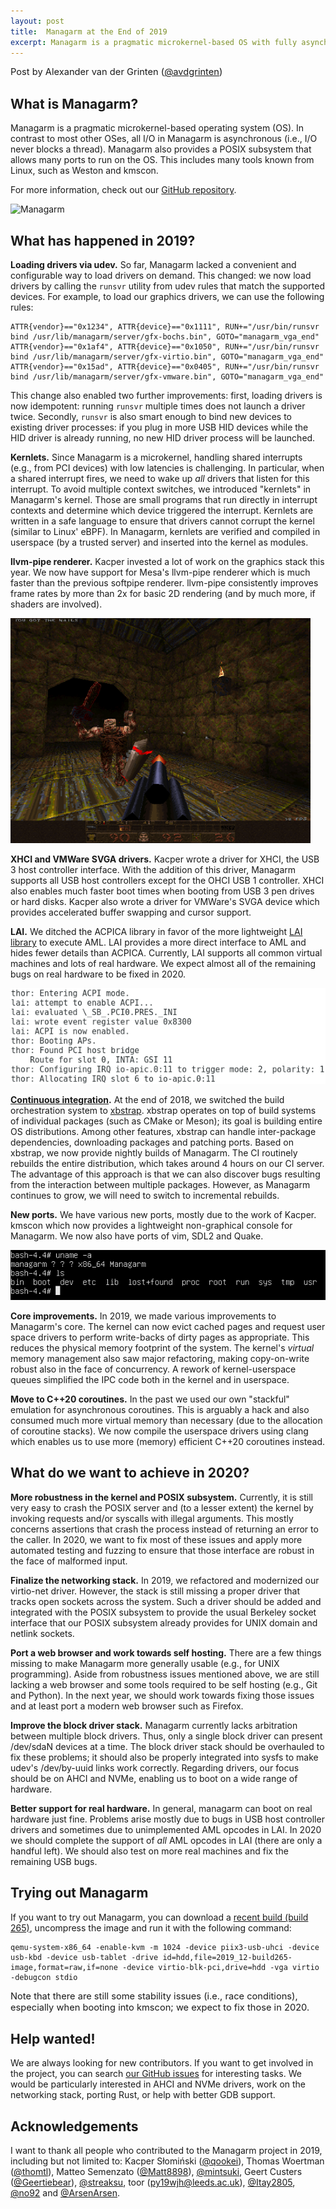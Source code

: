 ```yaml
---
layout: post
title:  Managarm at the End of 2019
excerpt: Managarm is a pragmatic microkernel-based OS with fully asynchronous I/O. We review our achievements of 2019 and set goals for 2020.
---
```

<span style="font-size: 11pt;">Post by Alexander van der Grinten
([@avdgrinten](https://github.com/avdgrinten))
</span>

## What is Managarm?

Managarm is a pragmatic microkernel-based operating system (OS). In contrast
to most other OSes, all I/O in Managarm is asynchronous (i.e., I/O never blocks
a thread). Managarm also provides a POSIX subsystem that allows many ports to
run on the OS. This includes many tools known from Linux, such as Weston and kmscon.

For more information, check out our [GitHub repository](https://github.com/managarm/managarm).

![Managarm](https://raw.githubusercontent.com/managarm/managarm/assets/screenshots/echo-hello-managarm.png)

## What has happened in 2019?

**Loading drivers via udev.** So far, Managarm lacked a convenient and configurable way to load drivers on demand. This changed: we now load drivers by calling the `runsvr` utility from udev rules that match the supported devices. For example, to load our graphics drivers, we can use the following rules:

	ATTR{vendor}=="0x1234", ATTR{device}=="0x1111", RUN+="/usr/bin/runsvr bind /usr/lib/managarm/server/gfx-bochs.bin", GOTO="managarm_vga_end"
	ATTR{vendor}=="0x1af4", ATTR{device}=="0x1050", RUN+="/usr/bin/runsvr bind /usr/lib/managarm/server/gfx-virtio.bin", GOTO="managarm_vga_end"
	ATTR{vendor}=="0x15ad", ATTR{device}=="0x0405", RUN+="/usr/bin/runsvr bind /usr/lib/managarm/server/gfx-vmware.bin", GOTO="managarm_vga_end"

This change also enabled two further improvements: first, loading drivers is now idempotent: running `runsvr` multiple times does not launch a driver twice. Secondly, `runsvr` is also smart enough to bind new devices to existing driver processes: if you plug in more USB HID devices while the HID driver is already running, no new HID driver process will be launched.

**Kernlets.** Since Managarm is a microkernel, handling shared interrupts (e.g., from PCI devices) with low latencies is challenging. In particular, when a shared interrupt fires, we need to wake up *all* drivers that listen for this interrupt. To avoid multiple context switches, we introduced "kernlets" in Managarm's kernel. Those are small programs that run directly in interrupt contexts and determine which device triggered the interrupt. Kernlets are written in a safe language to ensure that drivers cannot corrupt the kernel (similar to Linux' eBPF). In Managarm, kernlets are verified and compiled in userspace (by a trusted server) and inserted into the kernel as modules.

**llvm-pipe renderer.** Kacper invested a lot of work on the graphics stack this year. We now have support for Mesa's llvm-pipe renderer which is much faster than the previous softpipe renderer. llvm-pipe consistently improves frame rates by more than 2x for basic 2D rendering (and by much more, if shaders are involved).

![Quake](/assets/2019-end-of-year/quake.png)

**XHCI and VMWare SVGA drivers.** Kacper wrote a driver for XHCI, the USB 3 host controller interface. With the addition of this driver, Managarm supports all USB host controllers except for the OHCI USB 1 controller. XHCI also enables much faster boot times when booting from USB 3 pen drives or hard disks. Kacper also wrote a driver for VMWare's SVGA device which provides accelerated buffer swapping and cursor support.

**LAI.** We ditched the ACPICA library in favor of the more lightweight [LAI library](https://github.com/qword-os/lai) to execute AML. LAI provides a more direct interface to AML and hides fewer details than ACPICA. Currently, LAI supports all common virtual machines and lots of real hardware. We expect almost all of the remaining bugs on real hardware to be fixed in 2020.

![LAI](/assets/2019-end-of-year/lai.png)

**[Continuous integration](https://ci.managarm.org/job/managarm-nightly/).** At the end of 2018, we switched the build orchestration system to [xbstrap](git@github.com:managarm/xbstrap.git). xbstrap operates on top of build systems of individual packages (such as CMake or Meson); its goal is building entire OS distributions. Among other features, xbstrap can handle inter-package dependencies, downloading packages and patching ports. Based on xbstrap, we now provide nightly builds of Managarm. The CI routinely rebuilds the entire distribution, which takes around 4 hours on our CI server. The advantage of this approach is that we can also discover bugs resulting from the interaction between multiple packages. However, as Managarm continues to grow, we will need to switch to incremental rebuilds.

**New ports.** We have various new ports, mostly due to the work of Kacper. kmscon which now provides a lightweight non-graphical console for Managarm. We now also have ports of vim, SDL2 and Quake.

![kmscon](/assets/2019-end-of-year/kmscon.png)

**Core improvements.** In 2019, we made various improvements to Managarm's core. The kernel can now evict cached pages and request user space drivers to perform write-backs of dirty pages as appropriate. This reduces the physical memory footprint of the system. The kernel's *virtual* memory management also saw major refactoring, making copy-on-write robust also in the face of concurrency. A rework of kernel-userspace queues simplified the IPC code both in the kernel and in userspace.

**Move to C++20 coroutines.** In the past we used our own "stackful" emulation for asynchronous coroutines. This is arguably a hack and also consumed much more virtual memory than necessary (due to the allocation of coroutine stacks). We now compile the userspace drivers using clang which enables us to use more (memory) efficient C++20 coroutines instead.

## What do we want to achieve in 2020?

**More robustness in the kernel and POSIX subsystem.** Currently, it is still very easy to crash the POSIX server and (to a lesser extent) the kernel by invoking requests and/or syscalls with illegal arguments. This mostly concerns assertions that crash the process instead of returning an error to the caller. In 2020, we want to fix most of these issues and apply more automated testing and fuzzing to ensure that those interface are robust in the face of malformed input.

**Finalize the networking stack.** In 2019, we refactored and modernized our virtio-net driver. However, the stack is still missing a proper driver that tracks open sockets across the system. Such a driver should be added and integrated with the POSIX subsystem to provide the usual Berkeley socket interface that our POSIX subsystem already provides for UNIX domain and netlink sockets.

**Port a web browser and work towards self hosting.** There are a few things missing to make Managarm more generally usable (e.g., for UNIX programming). Aside from robustness issues mentioned above, we are still lacking a web browser and some tools required to be self hosting (e.g., Git and Python). In the next year, we should work towards fixing those issues and at least port a modern web browser such as Firefox.

**Improve the block driver stack.** Managarm currently lacks arbitration between multiple block drivers. Thus, only a single block driver can present /dev/sdaN devices at a time. The block driver stack should be overhauled to fix these problems; it should also be properly integrated into sysfs to make udev's /dev/by-uuid links work correctly. Regarding drivers, our focus should be on AHCI and NVMe, enabling us to boot on a wide range of hardware.

**Better support for real hardware.** In general, managarm can boot on real hardware just fine. Problems arise mostly due to bugs in USB host controller drivers and sometimes due to unimplemented AML opcodes in LAI. In 2020 we should complete the support of *all* AML opcodes in LAI (there are only a handful left). We should also test on more real machines and fix the remaining USB bugs.

## Trying out Managarm

If you want to try out Managarm, you can download a
[recent build (build 265)](https://pkgs.managarm.org/pinned/2019_12-build265-image.xz), uncompress the image and run it with the following command:

	qemu-system-x86_64 -enable-kvm -m 1024 -device piix3-usb-uhci -device usb-kbd -device usb-tablet -drive id=hdd,file=2019_12-build265-image,format=raw,if=none -device virtio-blk-pci,drive=hdd -vga virtio -debugcon stdio

<span style="font-size: 11pt;">Note that there are still some stability issues
(i.e., race conditions),
especially when booting into kmscon;
we expect to fix those in 2020.</span>

## Help wanted!

We are always looking for new contributors. If you want to get involved in the project,
you can search
[our GitHub issues](https://github.com/managarm/managarm/issues) for interesting tasks.
We would be particularly interested in AHCI and NVMe drivers, work on the networking
stack, porting Rust, or help with better GDB support.

## Acknowledgements

I want to thank all people who contributed to the Managarm project in 2019, including but not limited to:
Kacper Słomiński ([@qookei](https://github.com/qookei)),
Thomas Woertman ([@thomtl](https://github.com/thomtl)),
Matteo Semenzato ([@Matt8898](https://github.com/Matt8898)),
[@mintsuki](https://github.com/mintsuki),
Geert Custers ([@Geertiebear](https://github.com/Geertiebear)),
[@streaksu](https://github.com/streaksu),
toor (py19wjh@leeds.ac.uk),
[@Itay2805](https://github.com/Itay2805),
[@no92](https://github.com/no92)
and [@ArsenArsen](https://github.com/ArsenArsen).

